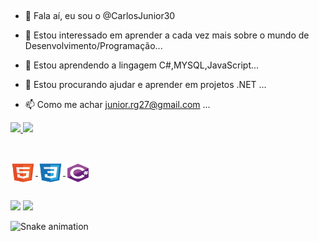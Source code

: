 ##
- 👋 Fala aí, eu sou o @CarlosJunior30
- 👀 Estou interessado em  aprender a cada vez mais sobre o mundo de Desenvolvimento/Programação...
- 🌱 Estou aprendendo a lingagem C#,MYSQL,JavaScript...
- 💞️ Estou procurando ajudar e aprender em projetos .NET ...
- 📫 Como me achar junior.rg27@gmail.com ...


  <a href="https://github.com/carlosjunior30">
<img height="180em" src="https://github-readme-stats.vercel.app/api?username=carlosjunior30&show_icons=true&theme=dracula&include_all_commits=true&count_private=true"/>

<img height="180em" src="https://github-readme-stats.vercel.app/api/top-langs/?username=carlosjunior30&layout=compact&langs_count=7&theme=dracula"/>
</div>
  
  ##
  <div style="display: inline_block"><br>
   <img align="center" alt="Rafa-HTML" height="30" width="40" src="https://raw.githubusercontent.com/devicons/devicon/master/icons/html5/html5-original.svg">
  <img align="center" alt="Rafa-CSS" height="30" width="40" src="https://raw.githubusercontent.com/devicons/devicon/master/icons/css3/css3-original.svg">
    <img align="center" alt="Rafa-Csharp" height="30" width="40" src="https://raw.githubusercontent.com/devicons/devicon/master/icons/csharp/csharp-original.svg">
  </div>
  
  ##
  <div> 
    <a href = "mailto:junior.rg27@gmail.com"><img src="https://img.shields.io/badge/Gmail-D14836?style=for-the-badge&logo=gmail&logoColor=white"></a>
  <a href="https://www.linkedin.com/in/carlos-augusto-louren%C3%A7o-junior-896502244/" target="_blank"><img src="https://img.shields.io/badge/-LinkedIn-%230077B5?style=for-the-badge&logo=linkedin&logoColor=white" target="_blank"></a> 
    
</div>
  

  ![Snake animation](https://github.com/carlosjunior30/carlosjunior30/blob/output/github-contribution-grid-snake.svg)
